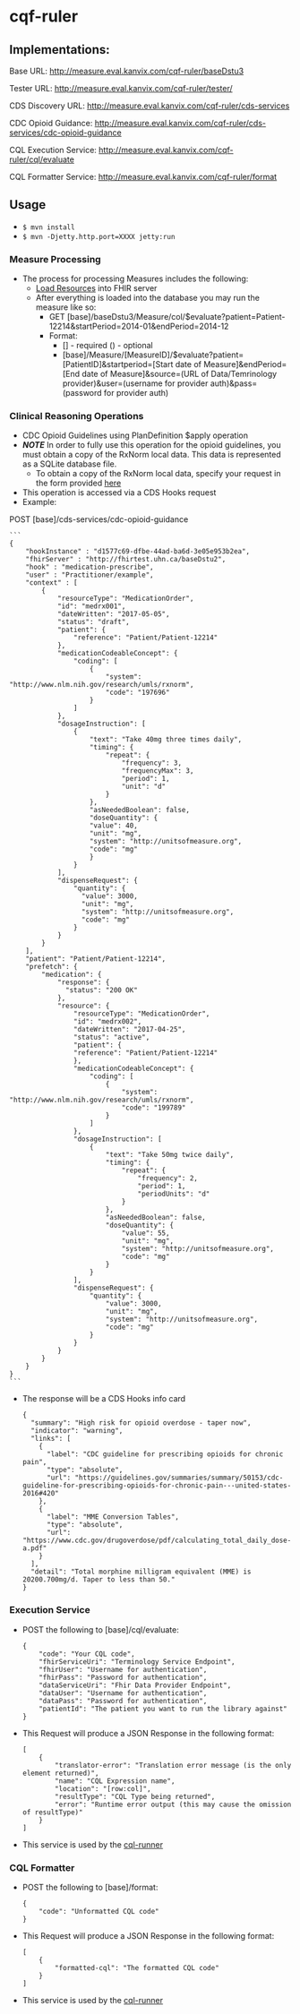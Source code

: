 # cqf-ruler

## Implementations:

Base URL: http://measure.eval.kanvix.com/cqf-ruler/baseDstu3

Tester URL: http://measure.eval.kanvix.com/cqf-ruler/tester/

CDS Discovery URL: http://measure.eval.kanvix.com/cqf-ruler/cds-services

CDC Opioid Guidance: http://measure.eval.kanvix.com/cqf-ruler/cds-services/cdc-opioid-guidance

CQL Execution Service: http://measure.eval.kanvix.com/cqf-ruler/cql/evaluate

CQL Formatter Service: http://measure.eval.kanvix.com/cqf-ruler/format

## Usage 
 - `$ mvn install`
 - `$ mvn -Djetty.http.port=XXXX jetty:run`

### Measure Processing
 - The process for processing Measures includes the following:
    - [Load Resources](https://github.com/DBCG/cqf-ruler/tree/master/src/main/resources/load_resources.md) into FHIR server    
    - After everything is loaded into the database you may run the measure like so:
        - GET [base]/baseDstu3/Measure/col/$evaluate?patient=Patient-12214&startPeriod=2014-01&endPeriod=2014-12
        - Format:
            - [] - required () - optional
            - [base]/Measure/[MeasureID]/$evaluate?patient=[PatientID]&startperiod=[Start date of Measure]&endPeriod=[End date of Measure]&source=(URL of Data/Temrinology provider)&user=(username for provider auth)&pass=(password for provider auth)

### Clinical Reasoning Operations
 - CDC Opioid Guidelines using PlanDefinition $apply operation
  - ***NOTE*** In order to fully use this operation for the opioid guidelines, you must obtain a copy of the RxNorm local data. This data is represented as a SQLite database file.
    - To obtain a copy of the RxNorm local data, specify your request in the form provided [here](http://www.opencds.org/ContactUs.aspx)
  - This operation is accessed via a CDS Hooks request
   - Example:
    
   POST [base]/cds-services/cdc-opioid-guidance
    
    ```
    {
        "hookInstance" : "d1577c69-dfbe-44ad-ba6d-3e05e953b2ea",
        "fhirServer" : "http://fhirtest.uhn.ca/baseDstu2",
        "hook" : "medication-prescribe",
        "user" : "Practitioner/example",
        "context" : [
            {
                "resourceType": "MedicationOrder",
                "id": "medrx001",
                "dateWritten": "2017-05-05",
                "status": "draft",
                "patient": {
                    "reference": "Patient/Patient-12214"
                },
                "medicationCodeableConcept": {
                    "coding": [
                        {
                            "system": "http://www.nlm.nih.gov/research/umls/rxnorm",
                            "code": "197696"
                        }
                    ]
                },
                "dosageInstruction": [
                    {
                        "text": "Take 40mg three times daily",
                        "timing": {
                            "repeat": {
                                "frequency": 3,
                                "frequencyMax": 3,
                                "period": 1,
                                "unit": "d"
                            }
                        },
                        "asNeededBoolean": false,
                        "doseQuantity": {
                        "value": 40,
                        "unit": "mg",
                        "system": "http://unitsofmeasure.org",
                        "code": "mg"
                        }
                    }
                ],
                "dispenseRequest": {
                    "quantity": {
                      "value": 3000,
                      "unit": "mg",
                      "system": "http://unitsofmeasure.org",
                      "code": "mg"
                    }
                }
            }
        ],
        "patient": "Patient/Patient-12214",
        "prefetch": {
            "medication": {
                "response": {
                  "status": "200 OK"
                },
                "resource": {
                    "resourceType": "MedicationOrder",
                    "id": "medrx002",
                    "dateWritten": "2017-04-25",
                    "status": "active",
                    "patient": {
                    "reference": "Patient/Patient-12214"
                    },
                    "medicationCodeableConcept": {
                        "coding": [
                            {
                                "system": "http://www.nlm.nih.gov/research/umls/rxnorm",
                                "code": "199789"
                            }
                        ]
                    },
                    "dosageInstruction": [
                        {
                            "text": "Take 50mg twice daily",
                            "timing": {
                                "repeat": {
                                    "frequency": 2,
                                    "period": 1,
                                    "periodUnits": "d"
                                }
                            },
                            "asNeededBoolean": false,
                            "doseQuantity": {
                                "value": 55,
                                "unit": "mg",
                                "system": "http://unitsofmeasure.org",
                                "code": "mg"
                            }
                        }
                    ],
                    "dispenseRequest": {
                        "quantity": {
                            "value": 3000,
                            "unit": "mg",
                            "system": "http://unitsofmeasure.org",
                            "code": "mg"
                        }
                    }
                }
            }
        }
    }
    ```
  - The response will be a CDS Hooks info card
  
    ```
    {
      "summary": "High risk for opioid overdose - taper now",
      "indicator": "warning",
      "links": [
        {
          "label": "CDC guideline for prescribing opioids for chronic pain",
          "type": "absolute",
          "url": "https://guidelines.gov/summaries/summary/50153/cdc-guideline-for-prescribing-opioids-for-chronic-pain---united-states-2016#420"
        },
        {
          "label": "MME Conversion Tables",
          "type": "absolute",
          "url": "https://www.cdc.gov/drugoverdose/pdf/calculating_total_daily_dose-a.pdf"
        }
      ],
      "detail": "Total morphine milligram equivalent (MME) is 20200.700mg/d. Taper to less than 50."
    }
    ```
  
### Execution Service
 - POST the following to [base]/cql/evaluate:
    ```
    {
        "code": "Your CQL code",
        "fhirServiceUri": "Terminology Service Endpoint",
        "fhirUser": "Username for authentication",
        "fhirPass": "Password for authentication",
        "dataServiceUri": "Fhir Data Provider Endpoint",
        "dataUser": "Username for authentication",
        "dataPass": "Password for authentication",
        "patientId": "The patient you want to run the library against"
    }
    ```
 - This Request will produce a JSON Response in the following format:
 
    ```
    [
        {
            "translator-error": "Translation error message (is the only element returned)",
            "name": "CQL Expression name",
            "location": "[row:col]",
            "resultType": "CQL Type being returned",
            "error": "Runtime error output (this may cause the omission of resultType)"
        }
    ]
    ```
 - This service is used by the [cql-runner](https://github.com/DBCG/cql_runner)

### CQL Formatter
 - POST the following to [base]/format:
    ```
    {
        "code": "Unformatted CQL code"
    }
    ```
 - This Request will produce a JSON Response in the following format:
    ```
    [
        {
            "formatted-cql": "The formatted CQL code"
        }
    ]
    ```

 - This service is used by the [cql-runner](https://github.com/DBCG/cql_runner)